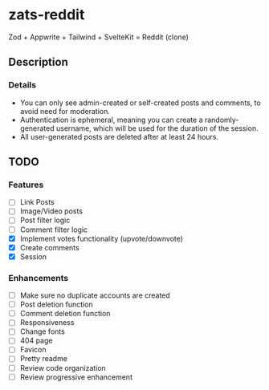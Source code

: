 # zats-reddit

Zod + Appwrite + Tailwind + SvelteKit = Reddit (clone)

## Description

### Details

- You can only see admin-created or self-created posts and comments, to avoid need for moderation.
- Authentication is ephemeral, meaning you can create a randomly-generated username, which will be used for the duration of the session.
- All user-generated posts are deleted after at least 24 hours.

## TODO

### Features

- [ ] Link Posts
- [ ] Image/Video posts
- [ ] Post filter logic
- [ ] Comment filter logic
- [x] Implement votes functionality (upvote/downvote)
- [x] Create comments
- [x] Session

### Enhancements

- [ ] Make sure no duplicate accounts are created
- [ ] Post deletion function
- [ ] Comment deletion function
- [ ] Responsiveness
- [ ] Change fonts
- [ ] 404 page
- [ ] Favicon
- [ ] Pretty readme
- [ ] Review code organization
- [ ] Review progressive enhancement
